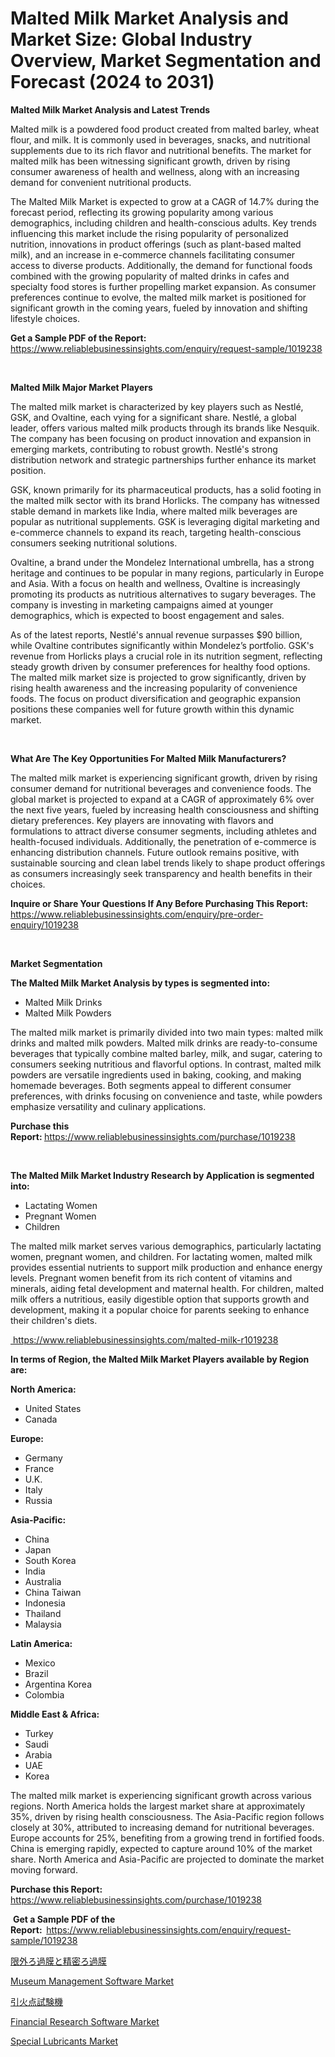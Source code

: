 <p><h1>Malted Milk Market Analysis and Market Size: Global Industry Overview, Market Segmentation and Forecast (2024 to 2031)</h1></p><p><strong>Malted Milk Market Analysis and Latest Trends</strong></p>
<p><p>Malted milk is a powdered food product created from malted barley, wheat flour, and milk. It is commonly used in beverages, snacks, and nutritional supplements due to its rich flavor and nutritional benefits. The market for malted milk has been witnessing significant growth, driven by rising consumer awareness of health and wellness, along with an increasing demand for convenient nutritional products. </p><p>The Malted Milk Market is expected to grow at a CAGR of 14.7% during the forecast period, reflecting its growing popularity among various demographics, including children and health-conscious adults. Key trends influencing this market include the rising popularity of personalized nutrition, innovations in product offerings (such as plant-based malted milk), and an increase in e-commerce channels facilitating consumer access to diverse products. Additionally, the demand for functional foods combined with the growing popularity of malted drinks in cafes and specialty food stores is further propelling market expansion. As consumer preferences continue to evolve, the malted milk market is positioned for significant growth in the coming years, fueled by innovation and shifting lifestyle choices.</p></p>
<p><strong>Get a Sample PDF of the Report:&nbsp;</strong> <a href="https://www.reliablebusinessinsights.com/enquiry/request-sample/1019238">https://www.reliablebusinessinsights.com/enquiry/request-sample/1019238</a></p>
<p>&nbsp;</p>
<p><strong>Malted Milk Major Market Players</strong></p>
<p><p>The malted milk market is characterized by key players such as Nestlé, GSK, and Ovaltine, each vying for a significant share. Nestlé, a global leader, offers various malted milk products through its brands like Nesquik. The company has been focusing on product innovation and expansion in emerging markets, contributing to robust growth. Nestlé's strong distribution network and strategic partnerships further enhance its market position.</p><p>GSK, known primarily for its pharmaceutical products, has a solid footing in the malted milk sector with its brand Horlicks. The company has witnessed stable demand in markets like India, where malted milk beverages are popular as nutritional supplements. GSK is leveraging digital marketing and e-commerce channels to expand its reach, targeting health-conscious consumers seeking nutritional solutions.</p><p>Ovaltine, a brand under the Mondelez International umbrella, has a strong heritage and continues to be popular in many regions, particularly in Europe and Asia. With a focus on health and wellness, Ovaltine is increasingly promoting its products as nutritious alternatives to sugary beverages. The company is investing in marketing campaigns aimed at younger demographics, which is expected to boost engagement and sales.</p><p>As of the latest reports, Nestlé's annual revenue surpasses $90 billion, while Ovaltine contributes significantly within Mondelez’s portfolio. GSK's revenue from Horlicks plays a crucial role in its nutrition segment, reflecting steady growth driven by consumer preferences for healthy food options. The malted milk market size is projected to grow significantly, driven by rising health awareness and the increasing popularity of convenience foods. The focus on product diversification and geographic expansion positions these companies well for future growth within this dynamic market.</p></p>
<p>&nbsp;</p>
<p><strong>What Are The Key Opportunities For Malted Milk Manufacturers?</strong></p>
<p><p>The malted milk market is experiencing significant growth, driven by rising consumer demand for nutritional beverages and convenience foods. The global market is projected to expand at a CAGR of approximately 6% over the next five years, fueled by increasing health consciousness and shifting dietary preferences. Key players are innovating with flavors and formulations to attract diverse consumer segments, including athletes and health-focused individuals. Additionally, the penetration of e-commerce is enhancing distribution channels. Future outlook remains positive, with sustainable sourcing and clean label trends likely to shape product offerings as consumers increasingly seek transparency and health benefits in their choices.</p></p>
<p><strong>Inquire or Share Your Questions If Any Before Purchasing This Report:</strong> <a href="https://www.reliablebusinessinsights.com/enquiry/pre-order-enquiry/1019238">https://www.reliablebusinessinsights.com/enquiry/pre-order-enquiry/1019238</a></p>
<p>&nbsp;</p>
<p><strong>Market Segmentation</strong></p>
<p><strong>The Malted Milk Market Analysis by types is segmented into:</strong></p>
<p><ul><li>Malted Milk Drinks</li><li>Malted Milk Powders</li></ul></p>
<p><p>The malted milk market is primarily divided into two main types: malted milk drinks and malted milk powders. Malted milk drinks are ready-to-consume beverages that typically combine malted barley, milk, and sugar, catering to consumers seeking nutritious and flavorful options. In contrast, malted milk powders are versatile ingredients used in baking, cooking, and making homemade beverages. Both segments appeal to different consumer preferences, with drinks focusing on convenience and taste, while powders emphasize versatility and culinary applications.</p></p>
<p><strong>Purchase this Report:&nbsp;</strong><a href="https://www.reliablebusinessinsights.com/purchase/1019238">https://www.reliablebusinessinsights.com/purchase/1019238</a></p>
<p>&nbsp;</p>
<p><strong>The Malted Milk Market Industry Research by Application is segmented into:</strong></p>
<p><ul><li>Lactating Women</li><li>Pregnant Women</li><li>Children</li></ul></p>
<p><p>The malted milk market serves various demographics, particularly lactating women, pregnant women, and children. For lactating women, malted milk provides essential nutrients to support milk production and enhance energy levels. Pregnant women benefit from its rich content of vitamins and minerals, aiding fetal development and maternal health. For children, malted milk offers a nutritious, easily digestible option that supports growth and development, making it a popular choice for parents seeking to enhance their children's diets.</p></p>
<p><a href="https://www.reliablebusinessinsights.com/malted-milk-r1019238">&nbsp;https://www.reliablebusinessinsights.com/malted-milk-r1019238</a></p>
<p><strong>In terms of Region, the Malted Milk Market Players available by Region are:</strong></p>
<p>
    <p> <strong> North America: </strong>
        <ul>
            <li>United States</li>
            <li>Canada</li>
        </ul>
        </p> 
    <p> <strong> Europe: </strong>
        <ul>
            <li>Germany</li>
            <li>France</li>
            <li>U.K.</li>
            <li>Italy</li>
            <li>Russia</li>
        </ul>
        </p> 
    <p> <strong> Asia-Pacific: </strong>
        <ul>
            <li>China</li>
            <li>Japan</li>
            <li>South Korea</li>
            <li>India</li>
            <li>Australia</li>
            <li>China Taiwan</li>
            <li>Indonesia</li>
            <li>Thailand</li>
            <li>Malaysia</li>
        </ul>
        </p> 
    <p> <strong> Latin America: </strong>
        <ul>
            <li>Mexico</li>
            <li>Brazil</li>
            <li>Argentina Korea</li>
            <li>Colombia</li>
        </ul>
        </p> 
    <p> <strong> Middle East & Africa: </strong>
        <ul>
            <li>Turkey</li>
            <li>Saudi</li>
            <li>Arabia</li>
            <li>UAE</li>
            <li>Korea</li>
        </ul>
    </p>
    </p>
<p><p>The malted milk market is experiencing significant growth across various regions. North America holds the largest market share at approximately 35%, driven by rising health consciousness. The Asia-Pacific region follows closely at 30%, attributed to increasing demand for nutritional beverages. Europe accounts for 25%, benefiting from a growing trend in fortified foods. China is emerging rapidly, expected to capture around 10% of the market share. North America and Asia-Pacific are projected to dominate the market moving forward.</p></p>
<p><strong>Purchase this Report: </strong><a href="https://www.reliablebusinessinsights.com/purchase/1019238">https://www.reliablebusinessinsights.com/purchase/1019238</a></p>
<p>&nbsp;<strong>Get a Sample PDF of the Report:&nbsp;&nbsp;</strong><a href="https://www.reliablebusinessinsights.com/enquiry/request-sample/1019238">https://www.reliablebusinessinsights.com/enquiry/request-sample/1019238</a></p>
<p><strong></strong></p>
<p><p><a href="https://medium.com/@kw8enloe/ultrafiltration-membrane-and-microfiltration-membrane-market-%E3%81%AF-%E3%82%B3%E3%82%B9%E3%83%88%E7%AE%A1%E7%90%86%E3%81%A8%E5%8A%B9%E7%8E%87%E5%90%91%E4%B8%8A%E3%82%92%E5%84%AA%E5%85%88%E3%81%97%E3%81%BE%E3%81%99-c8b1c846fcc2">限外ろ過膜と精密ろ過膜</a></p><p><a href="https://www.linkedin.com/pulse/global-museum-management-software-market-trends-innovations-6f1mc?trackingId=vGgcojSYQH6QCu1tv3Whsg%3D%3D">Museum Management Software Market</a></p><p><a href="https://medium.com/@ethantreutel/%E6%88%90%E5%8A%9F%E3%81%B8%E3%81%AE%E6%88%A6%E7%95%A5%E7%9A%84%E3%83%AD%E3%83%BC%E3%83%89%E3%83%9E%E3%83%83%E3%83%97-%E3%82%B0%E3%83%AD%E3%83%BC%E3%83%90%E3%83%AB%E3%83%95%E3%83%A9%E3%83%83%E3%82%B7%E3%83%A5%E3%83%9D%E3%82%A4%E3%83%B3%E3%83%88%E3%83%86%E3%82%B9%E3%82%BF%E3%83%BC%E5%B8%82%E5%A0%B4%E5%88%86%E6%9E%90-2024%E5%B9%B4-2031%E5%B9%B4-57cca88e939c">引火点試験機</a></p><p><a href="https://www.linkedin.com/pulse/how-regions-adapting-financial-research-software-market-global-eutac?trackingId=0apeYVSkTIun%2Ft2auPwdbA%3D%3D">Financial Research Software Market</a></p><p><a href="https://issuu.com/reportprime-2/docs/special-lubricants-market-size-2030_981f6f4c7106c3">Special Lubricants Market</a></p></p>